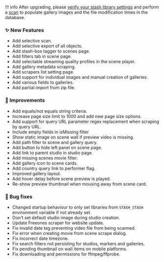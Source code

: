 !!! info
    After upgrading, please [verify your stash library settings](/settings?tab=configuration) and perform a [scan](/settings?tab=tasks) to populate gallery images and the file modification times in the database.

### ✨ New Features
* Add selective scan.
* Add selective export of all objects.
* Add stash-box tagger to scenes page.
* Add filters tab in scene page.
* Add selectable streaming quality profiles in the scene player.
* Add gallery metadata scraping.
* Add scrapers list setting page.
* Add support for individual images and manual creation of galleries.
* Add various fields to galleries.
* Add partial import from zip file.

### 🎨 Improvements
* Add equals/not equals string criteria.
* Increase page size limit to 1000 and add new page size options.
* Add support for query URL parameter regex replacement when scraping by query URL.
* Include empty fields in isMissing filter
* Show static image on scene wall if preview video is missing.
* Add path filter to scene and gallery query.
* Add button to hide left panel on scene page.
* Add link to parent studio in studio page.
* Add missing scenes movie filter.
* Add gallery icon to scene cards.
* Add country query link to performer flag.
* Improved gallery layout.
* Add hover delay before scene preview is played.
* Re-show preview thumbnail when mousing away from scene card.

### 🐛 Bug fixes
* Changed startup behaviour to only set libraries from `STASH_STASH` environment variable if not already set.
* Don't set default studio image during studio creation.
* Update Freeones scraper for website update.
* Fix invalid date tag preventing video file from being scanned.
* Fix error when creating movie from scene scrape dialog.
* Fix incorrect date timezone.
* Fix search filters not persisting for studios, markers and galleries.
* Fix pending thumbnail on wall items on mobile platforms.
* Fix downloading and permissions for ffmpeg/ffprobe.
